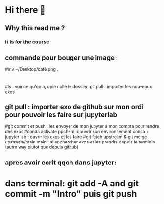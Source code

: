 # Hi there 👋
## Why this read me ?
### It is for the course

## commande pour bouger une image :

#mv ~/Desktop/café.png .
# 
#ls : voir ce qu'on a, opie colle le dossier, git pull : importer les nouveaux exos
## git pull : importer exo de github sur mon ordi pour pouvoir les faire sur jupyterlab
#git commit et push : les envoyer de mon jupyter à mon compte pour rendre des exos
#conda activate ppchem :opuvrir son environnement conda + jupyter lab : ouvrir les exos et les faire
#git fetch upstream & git merge upstream/main main : aller chercher exos et les prendre depuis le terminla (autre way plutot que depuis github) 

## apres avoir ecrit qqch dans jupyter:
# dans terminal: git add -A  and git commit -m "Intro" puis git push
